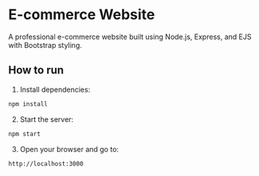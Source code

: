 # E-commerce Website

A professional e-commerce website built using Node.js, Express, and EJS with Bootstrap styling.

## How to run

1. Install dependencies:
```bash
npm install
```

2. Start the server:
```bash
npm start
```

3. Open your browser and go to:
```
http://localhost:3000
```
